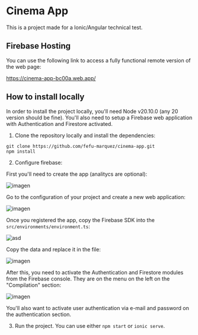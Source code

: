 # Cinema App

This is a project made for a Ionic/Angular technical test.

## Firebase Hosting

You can use the following link to access a fully functional remote version of the web page:

https://cinema-app-bc00a.web.app/

## How to install locally

In order to install the project locally, you'll need Node v20.10.0 (any 20 version should be fine). You'll also need to setup a Firebase web application with Authentication and Firestore activated.

1. Clone the repository locally and install the dependencies:

```
git clone https://github.com/fefu-marquez/cinema-app.git
npm install
```

2. Configure firebase:

First you'll need to create the app (analitycs are optional):

![imagen](https://github.com/fefu-marquez/cinema-app/assets/17768182/f39f1b22-8d75-441c-ad78-7cc82e6c691b)

Go to the configuration of your project and create a new web application:

![imagen](https://github.com/fefu-marquez/cinema-app/assets/17768182/936dba06-2e5a-4ee9-a6f9-2c03f64ee22c)

Once you registered the app, copy the Firebase SDK into the `src/environments/environment.ts`:

![asd](https://github.com/fefu-marquez/cinema-app/assets/17768182/c2701568-fd46-48fc-ac5d-6118e2d651c7)

Copy the data and replace it in the file:

![imagen](https://github.com/fefu-marquez/cinema-app/assets/17768182/8a6d2d40-5701-441a-a9ee-efa4b78708d9)

After this, you need to activate the Authentication and Firestore modules from the Firebase console. They are on the menu on the left on the "Compilation" section:

![imagen](https://github.com/fefu-marquez/cinema-app/assets/17768182/696f49f9-a8f9-45be-aca0-114e3f40c198)

You'll also want to activate user authentication via e-mail and password on the authentication section. 

3. Run the project. You can use either `npm start` or `ionic serve`. 

